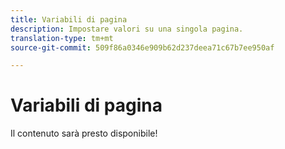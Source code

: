 ```yaml
---
title: Variabili di pagina
description: Impostare valori su una singola pagina.
translation-type: tm+mt
source-git-commit: 509f86a0346e909b62d237deea71c67b7ee950af

---
```



# Variabili di pagina

Il contenuto sarà presto disponibile!
